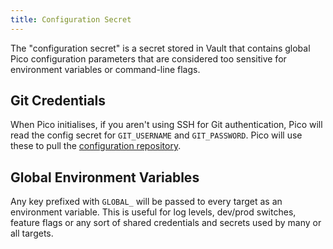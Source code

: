 ```yaml
---
title: Configuration Secret
---
```


The "configuration secret" is a secret stored in Vault that contains global Pico
configuration parameters that are considered too sensitive for environment
variables or command-line flags.

## Git Credentials

When Pico initialises, if you aren't using SSH for Git authentication, Pico will
read the config secret for `GIT_USERNAME` and `GIT_PASSWORD`. Pico will use
these to pull the [configuration repository](config-repo).

## Global Environment Variables

Any key prefixed with `GLOBAL_` will be passed to every target as an environment
variable. This is useful for log levels, dev/prod switches, feature flags or any
sort of shared credentials and secrets used by many or all targets.
